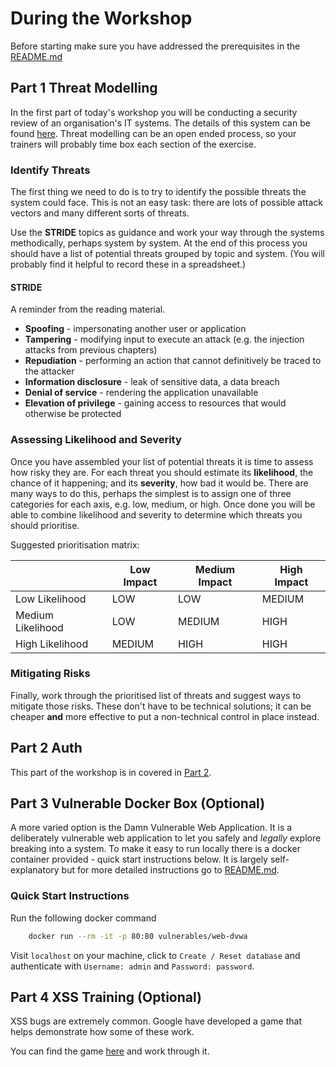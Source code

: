 # During the Workshop

Before starting make sure you have addressed the prerequisites in the [README.md](README.md)

## Part 1 Threat Modelling

In the first part of today's workshop you will be conducting a security review of an organisation's IT systems. The details of this system can be found [here](./Scenarios/Alpha_Organisation/description.md). Threat modelling can be an open ended process, so your trainers will probably time box each section of the exercise.

### Identify Threats

The first thing we need to do is to try to identify the possible threats the system could face. This is not an easy task: there are lots of possible attack vectors and many different sorts of threats.

Use the **STRIDE** topics as guidance and work your way through the systems methodically, perhaps system by system. At the end of this process you should have a list of potential threats grouped by topic and system. (You will probably find it helpful to record these in a spreadsheet.)

#### STRIDE

A reminder from the reading material.

- **Spoofing** - impersonating another user or application
- **Tampering** - modifying input to execute an attack (e.g. the injection attacks from previous chapters)
- **Repudiation** - performing an action that cannot definitively be traced to the attacker
- **Information disclosure** - leak of sensitive data, a data breach
- **Denial of service** - rendering the application unavailable
- **Elevation of privilege** - gaining access to resources that would otherwise be protected

### Assessing Likelihood and Severity

Once you have assembled your list of potential threats it is time to assess how risky they are. For each threat you should estimate its **likelihood**, the chance of it happening; and its **severity**, how bad it would be. There are many ways to do this, perhaps the simplest is to assign one of three categories for each axis, e.g. low, medium, or high. Once done you will be able to combine likelihood and severity to determine which threats you should prioritise.

Suggested prioritisation matrix:

|                   | Low Impact | Medium Impact | High Impact |
| ----------------- | ---------- | ------------- | ----------- |
| Low Likelihood    | LOW        | LOW           | MEDIUM      |
| Medium Likelihood | LOW        | MEDIUM        | HIGH        |
| High Likelihood   | MEDIUM     | HIGH          | HIGH        |

### Mitigating Risks

Finally, work through the prioritised list of threats and suggest ways to mitigate those risks. These don't have to be technical solutions; it can be cheaper **and** more effective to put a non-technical control in place instead.

## Part 2 Auth

This part of the workshop is in covered in [Part 2](./part_2.md).

## Part 3 Vulnerable Docker Box (Optional)

A more varied option is the Damn Vulnerable Web Application. It is a deliberately vulnerable web application to let you safely and _legally_ explore breaking into a system. To make it easy to run locally there is a docker container provided - quick start instructions below. It is largely self-explanatory but for more detailed instructions go to [README.md](https://github.com/opsxcq/docker-vulnerable-dvwa/blob/master/README.md).

### Quick Start Instructions

Run the following docker command

```bash
    docker run --rm -it -p 80:80 vulnerables/web-dvwa
```

Visit `localhost` on your machine, click to `Create / Reset database` and authenticate with `Username: admin` and `Password: password`.

## Part 4 XSS Training (Optional)

XSS bugs are extremely common. Google have developed a game that helps demonstrate how some of these work.

You can find the game [here](https://xss-game.appspot.com/) and work through it.